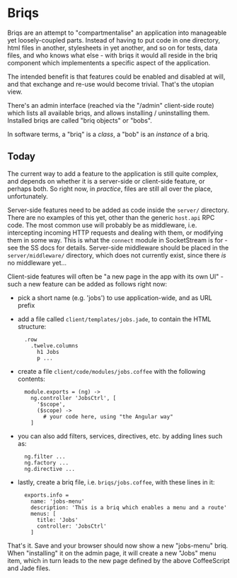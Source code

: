 # Briqs

Briqs are an attempt to "compartmentalise" an application into manageable yet
loosely-coupled parts. Instead of having to put code in one directory, html
files in another, stylesheets in yet another, and so on for tests, data files,
and who knows what else - with briqs it would all reside in the briq component
which implementents a specific aspect of the application.

The intended benefit is that features could be enabled and disabled at will,
and that exchange and re-use would become trivial. That's the utopian view.

There's an admin interface (reached via the "/admin" client-side route) which
lists all available briqs, and allows installing / uninstalling them. Installed
briqs are called "briq objects" or "bobs".

In software terms, a "briq" is a _class_, a "bob" is an _instance_ of a briq.

## Today

The current way to add a feature to the application is still quite complex, and
depends on whether it is a server-side or client-side feature, or perhaps both.
So right now, in _practice_, files are still all over the place, unfortunately.

Server-side features need to be added as code inside the `server/` directory.
There are no examples of this yet, other than the generic `host.api` RPC code.
The most common use will probably be as middleware, i.e. intercepting incoming
HTTP requests and dealing with them, or modifying them in some way. This is what
the `connect` module in SocketStream is for - see the SS docs for details.
Server-side middleware should be placed in the `server/middleware/` directory,
which does not currently exist, since there _is_ no middleware yet...

Client-side features will often be "a new page in the app with its own UI" -
such a new feature can be added as follows right now:

* pick a short name (e.g. 'jobs') to use application-wide, and as URL prefix

* add a file called `client/templates/jobs.jade`, to contain the HTML structure:

        .row
          .twelve.columns
            h1 Jobs
            p ...

* create a file `client/code/modules/jobs.coffee` with the following contents:

        module.exports = (ng) ->
          ng.controller 'JobsCtrl', [
            '$scope',
            ($scope) ->
              # your code here, using "the Angular way"
          ]
          
* you can also add filters, services, directives, etc. by adding lines such as:

        ng.filter ...
        ng.factory ...
        ng.directive ...

* lastly, create a briq file, i.e. `briqs/jobs.coffee`, with these lines in it:

        exports.info =
          name: 'jobs-menu'
          description: 'This is a briq which enables a menu and a route'
          menus: [
            title: 'Jobs'
            controller: 'JobsCtrl'
          ]

That's it. Save and your browser should now show a new "jobs-menu" briq. When
"installing" it on the admin page, it will create a new "Jobs" menu item, which
in turn leads to the new page defined by the above CoffeeScript and Jade files.
